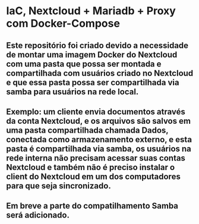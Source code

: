 # IaC, Nextcloud + Mariadb + Proxy com Docker-Compose

## Este repositório foi criado devido a necessidade de montar uma imagem Docker do Nextcloud com uma pasta que possa ser montada e compartilhada com usuários criado no Nextcloud e que essa pasta possa ser compartilhada via samba para usuários na rede local.

## Exemplo: um cliente envia documentos através da conta Nextcloud, e os arquivos são salvos em uma pasta compartilhada chamada Dados, conectada como armazenamento externo, e esta pasta é compartilhada via samba, os usuários na rede interna não precisam acessar suas contas Nextcloud e também não é preciso instalar o client do Nextcloud em um dos computadores para que seja sincronizado.

## Em breve a parte do compatilhamento Samba será adicionado.
